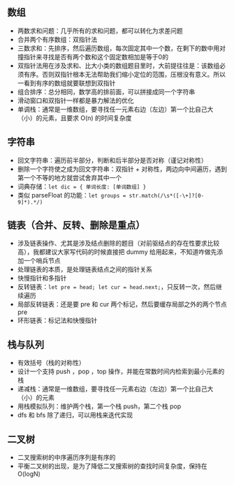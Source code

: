 ## 数组
- 两数求和问题：几乎所有的求和问题，都可以转化为求差问题
- 合并两个有序数组：双指针法
- 三数求和：先排序，然后遍历数组，每次固定其中一个数，在剩下的数中用对撞指针来寻找是否有两个数和这个固定数相加是等于0的
- 双指针法用在涉及求和、比大小类的数组题目里时，大前提往往是：该数组必须有序。否则双指针根本无法帮助我们缩小定位的范围，压根没有意义。所以一看到有序的数组就要联想到双指针
- 组合排序：总分相同，数学高的排前面，可以拼接成同一个字符串
- 滑动窗口和双指针一样都是暴力解法的优化
- 单调栈：通常是一维数组，要寻找任一元素右边（左边）第一个比自己大（小）的元素，且要求 O(n) 的时间复杂度

## 字符串
- 回文字符串：遍历前半部分，判断和后半部分是否对称（谨记对称性）
- 删除一个字符使之成为回文字符串：双指针 + 对称性，两边向中间遍历，遇到第一个不等的地方就尝试舍弃其中一个
- 词典存储：`let dic = { 单词长度: [单词数组] }`
- 类似 parseFloat 的功能：`let groups = str.match(/\s*([-\+]?[0-9]*).*/)`

## 链表（合并、反转、删除是重点）
- 涉及链表操作、尤其是涉及结点删除的题目（对前驱结点的存在性要求比较高），我都建议大家写代码的时候直接把 dummy 给用起来，不知道咋做先添加一个哨兵节点
- 处理链表的本质，是处理链表结点之间的指针关系
- 快慢指针和多指针
- 反转链表：`let pre = head; let cur = head.next;`，只反转一次，然后继续遍历
- 局部反转链表：还是要 pre 和 cur 两个标记，然后要缓存局部之外的两个节点 pre
- 环形链表：标记法和快慢指针

## 栈与队列
- 有效括号（栈的对称性）
- 设计一个支持 push ，pop ，top 操作，并能在常数时间内检索到最小元素的栈
- 递减栈：通常是一维数组，要寻找任一元素右边（左边）第一个比自己大（小）的元素
- 用栈模拟队列：维护两个栈，第一个栈 push，第二个栈 pop
- dfs 和 bfs 除了递归，可以用栈来迭代实现

## 二叉树
- 二叉搜索树的中序遍历序列是有序的
- 平衡二叉树的出现，是为了降低二叉搜索树的查找时间复杂度，保持在 O(logN)
